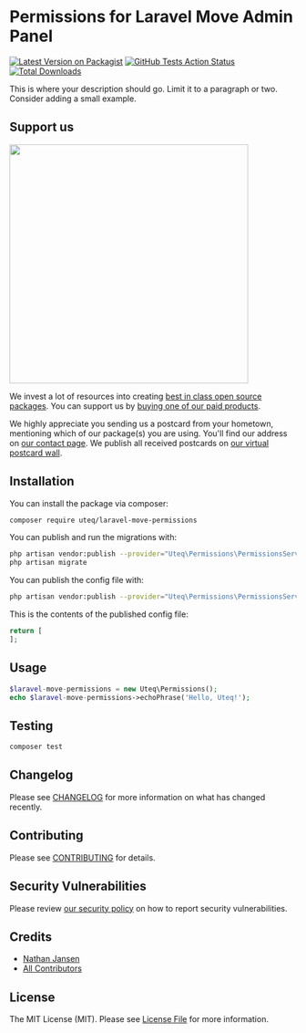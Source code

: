 # Permissions for Laravel Move Admin Panel

[![Latest Version on Packagist](https://img.shields.io/packagist/v/uteq/laravel-move-permissions.svg?style=flat-square)](https://packagist.org/packages/uteq/laravel-move-permissions)
[![GitHub Tests Action Status](https://img.shields.io/github/workflow/status/uteq/laravel-move-permissions/run-tests?label=tests)](https://github.com/uteq/laravel-move-permissions/actions?query=workflow%3Arun-tests+branch%3Amaster)
[![Total Downloads](https://img.shields.io/packagist/dt/uteq/laravel-move-permissions.svg?style=flat-square)](https://packagist.org/packages/uteq/laravel-move-permissions)


This is where your description should go. Limit it to a paragraph or two. Consider adding a small example.

## Support us

[<img src="https://github-ads.s3.eu-central-1.amazonaws.com/package-laravel-move-permissions-laravel.jpg?t=1" width="419px" />](https://spatie.be/github-ad-click/package-laravel-move-permissions-laravel)

We invest a lot of resources into creating [best in class open source packages](https://spatie.be/open-source). You can support us by [buying one of our paid products](https://spatie.be/open-source/support-us).

We highly appreciate you sending us a postcard from your hometown, mentioning which of our package(s) you are using. You'll find our address on [our contact page](https://spatie.be/about-us). We publish all received postcards on [our virtual postcard wall](https://spatie.be/open-source/postcards).

## Installation

You can install the package via composer:

```bash
composer require uteq/laravel-move-permissions
```

You can publish and run the migrations with:

```bash
php artisan vendor:publish --provider="Uteq\Permissions\PermissionsServiceProvider" --tag="migrations"
php artisan migrate
```

You can publish the config file with:
```bash
php artisan vendor:publish --provider="Uteq\Permissions\PermissionsServiceProvider" --tag="config"
```

This is the contents of the published config file:

```php
return [
];
```

## Usage

``` php
$laravel-move-permissions = new Uteq\Permissions();
echo $laravel-move-permissions->echoPhrase('Hello, Uteq!');
```

## Testing

``` bash
composer test
```

## Changelog

Please see [CHANGELOG](CHANGELOG.md) for more information on what has changed recently.

## Contributing

Please see [CONTRIBUTING](.github/CONTRIBUTING.md) for details.

## Security Vulnerabilities

Please review [our security policy](../../security/policy) on how to report security vulnerabilities.

## Credits

- [Nathan Jansen](https://github.com/nathanjansen)
- [All Contributors](../../contributors)

## License

The MIT License (MIT). Please see [License File](LICENSE.md) for more information.
